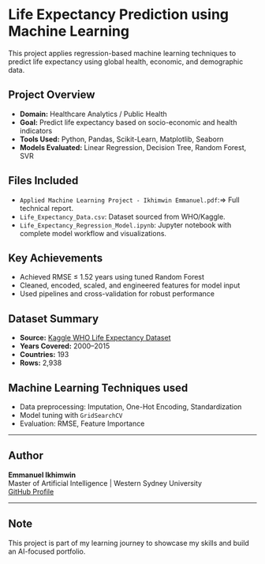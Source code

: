 # Life Expectancy Prediction using Machine Learning

This project applies regression-based machine learning techniques to predict life expectancy using global health, economic, and demographic data.

##  Project Overview

- **Domain:** Healthcare Analytics / Public Health
- **Goal:** Predict life expectancy based on socio-economic and health indicators
- **Tools Used:** Python, Pandas, Scikit-Learn, Matplotlib, Seaborn
- **Models Evaluated:** Linear Regression, Decision Tree, Random Forest, SVR

## Files Included
- `Applied Machine Learning Project - Ikhimwin Emmanuel.pdf`:=> Full technical report.
- `Life_Expectancy_Data.csv`: Dataset sourced from WHO/Kaggle.
- `Life_Expectancy_Regression_Model.ipynb`: Jupyter notebook with complete model workflow and visualizations.

## Key Achievements
- Achieved RMSE ≤ 1.52 years using tuned Random Forest
- Cleaned, encoded, scaled, and engineered features for model input
- Used pipelines and cross-validation for robust performance

## Dataset Summary
- **Source:** [Kaggle WHO Life Expectancy Dataset](https://www.kaggle.com/kumarajarshi/life-expectancy-who)
- **Years Covered:** 2000–2015
- **Countries:** 193
- **Rows:** 2,938

## Machine Learning Techniques used
- Data preprocessing: Imputation, One-Hot Encoding, Standardization
- Model tuning with `GridSearchCV`
- Evaluation: RMSE, Feature Importance

---

## Author

**Emmanuel Ikhimwin**  
Master of Artificial Intelligence | Western Sydney University  
[GitHub Profile](https://github.com/ikhimwinemmanuel)

---

## Note

This project is part of my learning journey to showcase my skills and build an AI-focused portfolio.